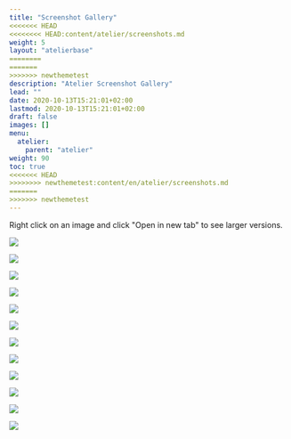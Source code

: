 ```yaml
---
title: "Screenshot Gallery"
<<<<<<< HEAD
<<<<<<<< HEAD:content/atelier/screenshots.md
weight: 5
layout: "atelierbase"
========
=======
>>>>>>> newthemetest
description: "Atelier Screenshot Gallery"
lead: ""
date: 2020-10-13T15:21:01+02:00
lastmod: 2020-10-13T15:21:01+02:00
draft: false
images: []
menu:
  atelier:
    parent: "atelier"
weight: 90
toc: true
<<<<<<< HEAD
>>>>>>>> newthemetest:content/en/atelier/screenshots.md
=======
>>>>>>> newthemetest
---
```


Right click on an image and click "Open in new tab" to see larger versions.


<img src="\images\AtelierGallery\Gallery1.webp"><br>

<img src="\images\AtelierGallery\Gallery2.webp"><br>

<img src="\images\AtelierGallery\Gallery3.webp"><br>

<img src="\images\AtelierGallery\Gallery4.webp"><br>

<img src="\images\AtelierGallery\Gallery5.webp"><br>

<img src="\images\AtelierGallery\Gallery6.webp"><br>

<img src="\images\AtelierGallery\Gallery7.webp"><br>

<img src="\images\AtelierGallery\Gallery8.webp"><br>

<img src="\images\AtelierGallery\Gallery9.webp"><br>

<img src="\images\AtelierGallery\Gallery10.webp"><br>

<img src="\images\AtelierGallery\Gallery11.webp"><br>

<img src="\images\AtelierGallery\Gallery12.webp"><br>